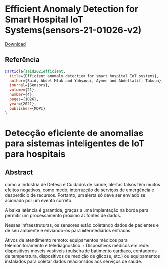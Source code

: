 # Efficient Anomaly Detection for Smart Hospital IoT Systems(sensors-21-01026-v2)

[Download](https://www.mdpi.com/1424-8220/21/4/1026)


## Referência
```bibtex 1
@article{said2021efficient,
  title={Efficient anomaly detection for smart hospital IoT systems},
  author={Said, Abdel Mlak and Yahyaoui, Aymen and Abdellatif, Takoua},
  journal={Sensors},
  volume={21},
  number={4},
  pages={1026},
  year={2021},
  publisher={MDPI}
}
```

# Detecção eficiente de anomalias para sistemas inteligentes de IoT para hospitais

## Abstract
como a Indústria de Defesa e Cuidados de saúde, alertas falsos têm muitos efeitos negativos, como medo, interrupção de serviços de emergência e desperdício de recursos. Portanto, um alerta só deve ser enviado se acionado por um evento correto.

A baixa latência é garantida, graças a uma implantação na borda para permitir um processamento próximo às fontes de dados.

Nessas infraestruturas, os sensores estão coletando dados de pacientes e de seu ambiente e enviando-os para intermediários entradas.

Ativos de atendimento remoto: equipamentos médicos para telemonitoramento e telediagnóstico.
• Dispositivos médicos em rede: dispositivos móveis vestíveis (pulseira de batimento cardíaco, contadores de temperatura, dispositivos de medição de glicose, etc.) ou equipamentos instalados para coletar dados relacionados aos serviços de saúde.
